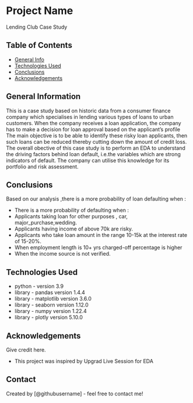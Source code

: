 # Project Name
Lending Club Case Study


## Table of Contents
* [General Info](#general-information)
* [Technologies Used](#technologies-used)
* [Conclusions](#conclusions)
* [Acknowledgements](#acknowledgements)

<!-- You can include any other section that is pertinent to your problem -->

## General Information
This is a case study based on historic data from a consumer finance company which specialises in lending various types of loans to urban customers. When the company receives a loan application, the company has to make a decision for loan approval based on the applicant’s profile
The main objective is to be able to identify these risky loan applicants, then such loans can be reduced thereby cutting down the amount of credit loss. 
The overall obective of this case study is to perform an EDA to understand the driving factors behind loan default, i.e.the variables which are strong indicators of default. The company can utilise this knowledge for its portfolio and risk assessment.

<!-- You don't have to answer all the questions - just the ones relevant to your project. -->

## Conclusions
   Based on our analysis ,there is a more probability of loan defaulting when :
- There is a more probability of defaulting when :
- Applicants taking loan for other purposes , car, major_purchase,wedding.
- Applicants having income of above 70k are risky.
- Applicants who take loan amount in the range  10-15k at the interest rate of 15-20%.
- When employment length is 10+ yrs charged-off percentage is higher
- When the income source is not verified.


<!-- You don't have to answer all the questions - just the ones relevant to your project. -->


## Technologies Used
- python  - version 3.9
- library -  pandas version 1.4.4
- library -  matplotlib version 3.6.0
- library - seaborn version 1.12.0
- library - numpy version 1.22.4
- library - plotly version 5.10.0



<!-- As the libraries versions keep on changing, it is recommended to mention the version of library used in this project -->

## Acknowledgements
Give credit here.
- This project was inspired by Upgrad Live Session for EDA



## Contact
Created by [@githubusername] - feel free to contact me!


<!-- Optional -->
<!-- ## License -->
<!-- This project is open source and available under the [... License](). -->

<!-- You don't have to include all sections - just the one's relevant to your project -->